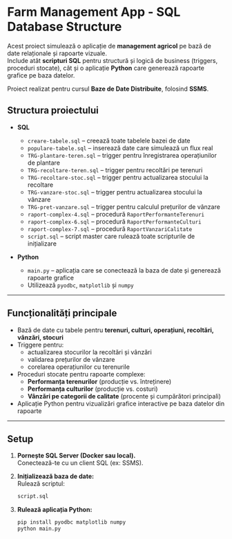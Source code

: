 # Farm Management App - SQL Database Structure

Acest proiect simulează o aplicație de **management agricol** pe bază de date relaționale și rapoarte vizuale.  
Include atât **scripturi SQL** pentru structură și logică de business (triggers, proceduri stocate), cât și o aplicație **Python** care generează rapoarte grafice pe baza datelor.

Proiect realizat pentru cursul **Baze de Date Distribuite**, folosind **SSMS**.

## Structura proiectului

- **SQL**
  - `creare-tabele.sql` – creează toate tabelele bazei de date
  - `populare-tabele.sql` – inserează date care simulează un flux real
  - `TRG-plantare-teren.sql` – trigger pentru înregistrarea operațiunilor de plantare
  - `TRG-recoltare-teren.sql` – trigger pentru recoltări pe terenuri
  - `TRG-recoltare-stoc.sql` – trigger pentru actualizarea stocului la recoltare
  - `TRG-vanzare-stoc.sql` – trigger pentru actualizarea stocului la vânzare
  - `TRG-pret-vanzare.sql` – trigger pentru calculul prețurilor de vânzare
  - `raport-complex-4.sql` – procedură `RaportPerformanteTerenuri`
  - `raport-complex-6.sql` – procedură `RaportPerformanteCulturi`
  - `raport-complex-7.sql` – procedură `RaportVanzariCalitate`
  - `script.sql` – script master care rulează toate scripturile de inițializare

- **Python**
  - `main.py` – aplicația care se conectează la baza de date și generează rapoarte grafice
  - Utilizează `pyodbc`, `matplotlib` și `numpy`

---

## Funcționalități principale

- Bază de date cu tabele pentru **terenuri, culturi, operațiuni, recoltări, vânzări, stocuri**  
- Triggere pentru:
  - actualizarea stocurilor la recoltări și vânzări
  - validarea prețurilor de vânzare
  - corelarea operațiunilor cu terenurile
- Proceduri stocate pentru rapoarte complexe:
  - **Performanța terenurilor** (producție vs. întreținere)
  - **Performanța culturilor** (producție vs. costuri)
  - **Vânzări pe categorii de calitate** (procente și cumpărători principali)
- Aplicație Python pentru vizualizări grafice interactive pe baza datelor din rapoarte

---

## Setup

1. **Pornește SQL Server (Docker sau local).**  
   Conectează-te cu un client SQL (ex: SSMS).  

2. **Inițializează baza de date:**  
   Rulează scriptul:
   ```sql
   script.sql
   
3. **Rulează aplicația Python:**
   ```bash
   pip install pyodbc matplotlib numpy
   python main.py

